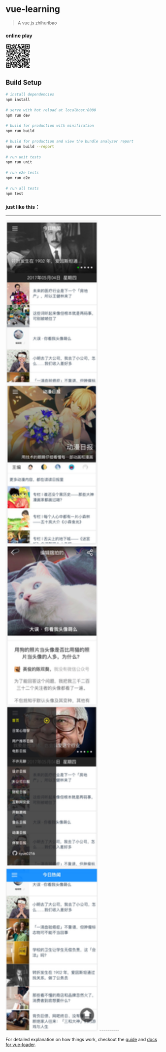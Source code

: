 # vue-learning

> A vue.js zhihuribao

### online play
<img src="https://github.com/syun0216/vue-zhihu/raw/master/src/assets/qrcode.png" width="80">

## Build Setup

``` bash
# install dependencies
npm install

# serve with hot reload at localhost:8080
npm run dev

# build for production with minification
npm run build

# build for production and view the bundle analyzer report
npm run build --report

# run unit tests
npm run unit

# run e2e tests
npm run e2e

# run all tests
npm test
```

### just like this：
----------
<img src="https://github.com/syun0216/vue-zhihu/raw/master/src/assets/screenshot.png" width="300">
----------

For detailed explanation on how things work, checkout the [guide](http://vuejs-templates.github.io/webpack/) and [docs for vue-loader](http://vuejs.github.io/vue-loader).
